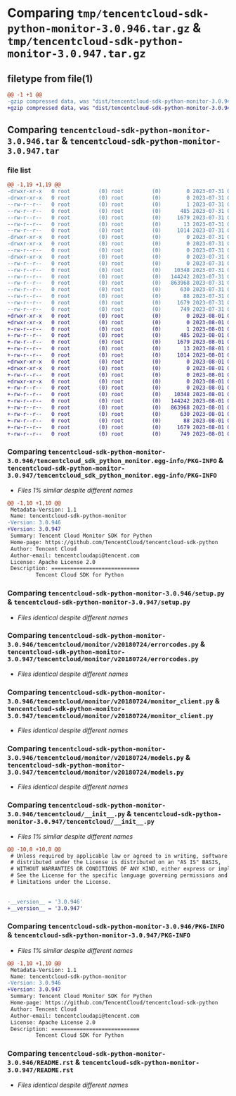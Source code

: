 # Comparing `tmp/tencentcloud-sdk-python-monitor-3.0.946.tar.gz` & `tmp/tencentcloud-sdk-python-monitor-3.0.947.tar.gz`

## filetype from file(1)

```diff
@@ -1 +1 @@
-gzip compressed data, was "dist/tencentcloud-sdk-python-monitor-3.0.946.tar", last modified: Mon Jul 31 00:32:19 2023, max compression
+gzip compressed data, was "dist/tencentcloud-sdk-python-monitor-3.0.947.tar", last modified: Tue Aug  1 00:52:24 2023, max compression
```

## Comparing `tencentcloud-sdk-python-monitor-3.0.946.tar` & `tencentcloud-sdk-python-monitor-3.0.947.tar`

### file list

```diff
@@ -1,19 +1,19 @@
-drwxr-xr-x   0 root         (0) root         (0)        0 2023-07-31 00:32:19.000000 tencentcloud-sdk-python-monitor-3.0.946/
-drwxr-xr-x   0 root         (0) root         (0)        0 2023-07-31 00:32:19.000000 tencentcloud-sdk-python-monitor-3.0.946/tencentcloud_sdk_python_monitor.egg-info/
--rw-r--r--   0 root         (0) root         (0)        1 2023-07-31 00:32:19.000000 tencentcloud-sdk-python-monitor-3.0.946/tencentcloud_sdk_python_monitor.egg-info/dependency_links.txt
--rw-r--r--   0 root         (0) root         (0)      485 2023-07-31 00:32:19.000000 tencentcloud-sdk-python-monitor-3.0.946/tencentcloud_sdk_python_monitor.egg-info/SOURCES.txt
--rw-r--r--   0 root         (0) root         (0)     1679 2023-07-31 00:32:19.000000 tencentcloud-sdk-python-monitor-3.0.946/tencentcloud_sdk_python_monitor.egg-info/PKG-INFO
--rw-r--r--   0 root         (0) root         (0)       13 2023-07-31 00:32:19.000000 tencentcloud-sdk-python-monitor-3.0.946/tencentcloud_sdk_python_monitor.egg-info/top_level.txt
--rw-r--r--   0 root         (0) root         (0)     1014 2023-07-31 00:32:19.000000 tencentcloud-sdk-python-monitor-3.0.946/setup.py
-drwxr-xr-x   0 root         (0) root         (0)        0 2023-07-31 00:32:19.000000 tencentcloud-sdk-python-monitor-3.0.946/tencentcloud/
-drwxr-xr-x   0 root         (0) root         (0)        0 2023-07-31 00:32:19.000000 tencentcloud-sdk-python-monitor-3.0.946/tencentcloud/monitor/
--rw-r--r--   0 root         (0) root         (0)        0 2023-07-31 00:32:19.000000 tencentcloud-sdk-python-monitor-3.0.946/tencentcloud/monitor/__init__.py
-drwxr-xr-x   0 root         (0) root         (0)        0 2023-07-31 00:32:19.000000 tencentcloud-sdk-python-monitor-3.0.946/tencentcloud/monitor/v20180724/
--rw-r--r--   0 root         (0) root         (0)        0 2023-07-31 00:32:19.000000 tencentcloud-sdk-python-monitor-3.0.946/tencentcloud/monitor/v20180724/__init__.py
--rw-r--r--   0 root         (0) root         (0)    10348 2023-07-31 00:32:19.000000 tencentcloud-sdk-python-monitor-3.0.946/tencentcloud/monitor/v20180724/errorcodes.py
--rw-r--r--   0 root         (0) root         (0)   144242 2023-07-31 00:32:19.000000 tencentcloud-sdk-python-monitor-3.0.946/tencentcloud/monitor/v20180724/monitor_client.py
--rw-r--r--   0 root         (0) root         (0)   863968 2023-07-31 00:32:19.000000 tencentcloud-sdk-python-monitor-3.0.946/tencentcloud/monitor/v20180724/models.py
--rw-r--r--   0 root         (0) root         (0)      630 2023-07-31 00:32:19.000000 tencentcloud-sdk-python-monitor-3.0.946/tencentcloud/__init__.py
--rw-r--r--   0 root         (0) root         (0)       88 2023-07-31 00:32:19.000000 tencentcloud-sdk-python-monitor-3.0.946/setup.cfg
--rw-r--r--   0 root         (0) root         (0)     1679 2023-07-31 00:32:19.000000 tencentcloud-sdk-python-monitor-3.0.946/PKG-INFO
--rw-r--r--   0 root         (0) root         (0)      749 2023-07-31 00:32:19.000000 tencentcloud-sdk-python-monitor-3.0.946/README.rst
+drwxr-xr-x   0 root         (0) root         (0)        0 2023-08-01 00:52:24.000000 tencentcloud-sdk-python-monitor-3.0.947/
+drwxr-xr-x   0 root         (0) root         (0)        0 2023-08-01 00:52:24.000000 tencentcloud-sdk-python-monitor-3.0.947/tencentcloud_sdk_python_monitor.egg-info/
+-rw-r--r--   0 root         (0) root         (0)        1 2023-08-01 00:52:24.000000 tencentcloud-sdk-python-monitor-3.0.947/tencentcloud_sdk_python_monitor.egg-info/dependency_links.txt
+-rw-r--r--   0 root         (0) root         (0)      485 2023-08-01 00:52:24.000000 tencentcloud-sdk-python-monitor-3.0.947/tencentcloud_sdk_python_monitor.egg-info/SOURCES.txt
+-rw-r--r--   0 root         (0) root         (0)     1679 2023-08-01 00:52:24.000000 tencentcloud-sdk-python-monitor-3.0.947/tencentcloud_sdk_python_monitor.egg-info/PKG-INFO
+-rw-r--r--   0 root         (0) root         (0)       13 2023-08-01 00:52:24.000000 tencentcloud-sdk-python-monitor-3.0.947/tencentcloud_sdk_python_monitor.egg-info/top_level.txt
+-rw-r--r--   0 root         (0) root         (0)     1014 2023-08-01 00:52:24.000000 tencentcloud-sdk-python-monitor-3.0.947/setup.py
+drwxr-xr-x   0 root         (0) root         (0)        0 2023-08-01 00:52:24.000000 tencentcloud-sdk-python-monitor-3.0.947/tencentcloud/
+drwxr-xr-x   0 root         (0) root         (0)        0 2023-08-01 00:52:24.000000 tencentcloud-sdk-python-monitor-3.0.947/tencentcloud/monitor/
+-rw-r--r--   0 root         (0) root         (0)        0 2023-08-01 00:52:24.000000 tencentcloud-sdk-python-monitor-3.0.947/tencentcloud/monitor/__init__.py
+drwxr-xr-x   0 root         (0) root         (0)        0 2023-08-01 00:52:24.000000 tencentcloud-sdk-python-monitor-3.0.947/tencentcloud/monitor/v20180724/
+-rw-r--r--   0 root         (0) root         (0)        0 2023-08-01 00:52:24.000000 tencentcloud-sdk-python-monitor-3.0.947/tencentcloud/monitor/v20180724/__init__.py
+-rw-r--r--   0 root         (0) root         (0)    10348 2023-08-01 00:52:24.000000 tencentcloud-sdk-python-monitor-3.0.947/tencentcloud/monitor/v20180724/errorcodes.py
+-rw-r--r--   0 root         (0) root         (0)   144242 2023-08-01 00:52:24.000000 tencentcloud-sdk-python-monitor-3.0.947/tencentcloud/monitor/v20180724/monitor_client.py
+-rw-r--r--   0 root         (0) root         (0)   863968 2023-08-01 00:52:24.000000 tencentcloud-sdk-python-monitor-3.0.947/tencentcloud/monitor/v20180724/models.py
+-rw-r--r--   0 root         (0) root         (0)      630 2023-08-01 00:52:24.000000 tencentcloud-sdk-python-monitor-3.0.947/tencentcloud/__init__.py
+-rw-r--r--   0 root         (0) root         (0)       88 2023-08-01 00:52:24.000000 tencentcloud-sdk-python-monitor-3.0.947/setup.cfg
+-rw-r--r--   0 root         (0) root         (0)     1679 2023-08-01 00:52:24.000000 tencentcloud-sdk-python-monitor-3.0.947/PKG-INFO
+-rw-r--r--   0 root         (0) root         (0)      749 2023-08-01 00:52:24.000000 tencentcloud-sdk-python-monitor-3.0.947/README.rst
```

### Comparing `tencentcloud-sdk-python-monitor-3.0.946/tencentcloud_sdk_python_monitor.egg-info/PKG-INFO` & `tencentcloud-sdk-python-monitor-3.0.947/tencentcloud_sdk_python_monitor.egg-info/PKG-INFO`

 * *Files 1% similar despite different names*

```diff
@@ -1,10 +1,10 @@
 Metadata-Version: 1.1
 Name: tencentcloud-sdk-python-monitor
-Version: 3.0.946
+Version: 3.0.947
 Summary: Tencent Cloud Monitor SDK for Python
 Home-page: https://github.com/TencentCloud/tencentcloud-sdk-python
 Author: Tencent Cloud
 Author-email: tencentcloudapi@tencent.com
 License: Apache License 2.0
 Description: ============================
         Tencent Cloud SDK for Python
```

### Comparing `tencentcloud-sdk-python-monitor-3.0.946/setup.py` & `tencentcloud-sdk-python-monitor-3.0.947/setup.py`

 * *Files identical despite different names*

### Comparing `tencentcloud-sdk-python-monitor-3.0.946/tencentcloud/monitor/v20180724/errorcodes.py` & `tencentcloud-sdk-python-monitor-3.0.947/tencentcloud/monitor/v20180724/errorcodes.py`

 * *Files identical despite different names*

### Comparing `tencentcloud-sdk-python-monitor-3.0.946/tencentcloud/monitor/v20180724/monitor_client.py` & `tencentcloud-sdk-python-monitor-3.0.947/tencentcloud/monitor/v20180724/monitor_client.py`

 * *Files identical despite different names*

### Comparing `tencentcloud-sdk-python-monitor-3.0.946/tencentcloud/monitor/v20180724/models.py` & `tencentcloud-sdk-python-monitor-3.0.947/tencentcloud/monitor/v20180724/models.py`

 * *Files identical despite different names*

### Comparing `tencentcloud-sdk-python-monitor-3.0.946/tencentcloud/__init__.py` & `tencentcloud-sdk-python-monitor-3.0.947/tencentcloud/__init__.py`

 * *Files 1% similar despite different names*

```diff
@@ -10,8 +10,8 @@
 # Unless required by applicable law or agreed to in writing, software
 # distributed under the License is distributed on an "AS IS" BASIS,
 # WITHOUT WARRANTIES OR CONDITIONS OF ANY KIND, either express or implied.
 # See the License for the specific language governing permissions and
 # limitations under the License.
 
 
-__version__ = '3.0.946'
+__version__ = '3.0.947'
```

### Comparing `tencentcloud-sdk-python-monitor-3.0.946/PKG-INFO` & `tencentcloud-sdk-python-monitor-3.0.947/PKG-INFO`

 * *Files 1% similar despite different names*

```diff
@@ -1,10 +1,10 @@
 Metadata-Version: 1.1
 Name: tencentcloud-sdk-python-monitor
-Version: 3.0.946
+Version: 3.0.947
 Summary: Tencent Cloud Monitor SDK for Python
 Home-page: https://github.com/TencentCloud/tencentcloud-sdk-python
 Author: Tencent Cloud
 Author-email: tencentcloudapi@tencent.com
 License: Apache License 2.0
 Description: ============================
         Tencent Cloud SDK for Python
```

### Comparing `tencentcloud-sdk-python-monitor-3.0.946/README.rst` & `tencentcloud-sdk-python-monitor-3.0.947/README.rst`

 * *Files identical despite different names*

